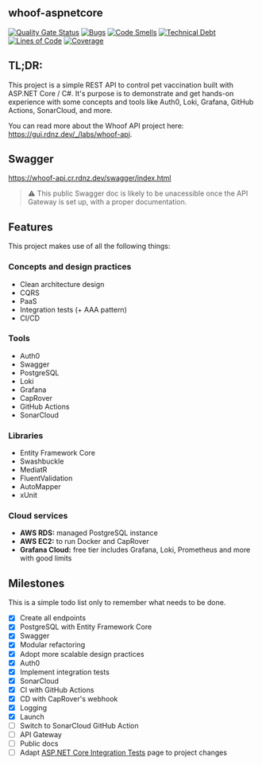 whoof-aspnetcore
---

[![Quality Gate Status](https://sonarcloud.io/api/project_badges/measure?project=graduenz_whoof-aspnetcore&metric=alert_status)](https://sonarcloud.io/summary/new_code?id=graduenz_whoof-aspnetcore)
[![Bugs](https://sonarcloud.io/api/project_badges/measure?project=graduenz_whoof-aspnetcore&metric=bugs)](https://sonarcloud.io/summary/new_code?id=graduenz_whoof-aspnetcore)
[![Code Smells](https://sonarcloud.io/api/project_badges/measure?project=graduenz_whoof-aspnetcore&metric=code_smells)](https://sonarcloud.io/summary/new_code?id=graduenz_whoof-aspnetcore)
[![Technical Debt](https://sonarcloud.io/api/project_badges/measure?project=graduenz_whoof-aspnetcore&metric=sqale_index)](https://sonarcloud.io/summary/new_code?id=graduenz_whoof-aspnetcore)
[![Lines of Code](https://sonarcloud.io/api/project_badges/measure?project=graduenz_whoof-aspnetcore&metric=ncloc)](https://sonarcloud.io/summary/new_code?id=graduenz_whoof-aspnetcore)
[![Coverage](https://sonarcloud.io/api/project_badges/measure?project=graduenz_whoof-aspnetcore&metric=coverage)](https://sonarcloud.io/summary/new_code?id=graduenz_whoof-aspnetcore)

<!-- ![Whoof Logo](docs/logo_dark.png#gh-dark-mode-only)
![Whoof Logo](docs/logo_light.png#gh-light-mode-only) -->

## TL;DR:

This project is a simple REST API to control pet vaccination built with ASP.NET Core / C#. It's purpose is to demonstrate and get hands-on experience with some concepts and tools like Auth0, Loki, Grafana, GitHub Actions, SonarCloud, and more.

You can read more about the Whoof API project here: https://gui.rdnz.dev/_/labs/whoof-api.

## Swagger

https://whoof-api.cr.rdnz.dev/swagger/index.html

> ⚠️ This public Swagger doc is likely to be unacessible once the API Gateway is set up, with a proper documentation.

## Features

This project makes use of all the following things:

### Concepts and design practices
- Clean architecture design
- CQRS
- PaaS
- Integration tests (+ AAA pattern)
- CI/CD

### Tools
- Auth0
- Swagger
- PostgreSQL
- Loki
- Grafana
- CapRover
- GitHub Actions
- SonarCloud

### Libraries
- Entity Framework Core
- Swashbuckle
- MediatR
- FluentValidation
- AutoMapper
- xUnit

### Cloud services
- **AWS RDS:** managed PostgreSQL instance
- **AWS EC2:** to run Docker and CapRover
- **Grafana Cloud:** free tier includes Grafana, Loki, Prometheus and more with good limits

## Milestones

This is a simple todo list only to remember what needs to be done.

- [x] Create all endpoints
- [x] PostgreSQL with Entity Framework Core
- [x] Swagger
- [x] Modular refactoring
- [x] Adopt more scalable design practices
- [x] Auth0
- [x] Implement integration tests
- [x] SonarCloud
- [x] CI with GitHub Actions
- [x] CD with CapRover's webhook
- [x] Logging
- [x] Launch
- [ ] Switch to SonarCloud GitHub Action
- [ ] API Gateway
- [ ] Public docs
- [ ] Adapt [ASP.NET Core Integration Tests](https://gui.rdnz.dev/_/.net-engineering/asp.net-core-integration-tests) page to project changes